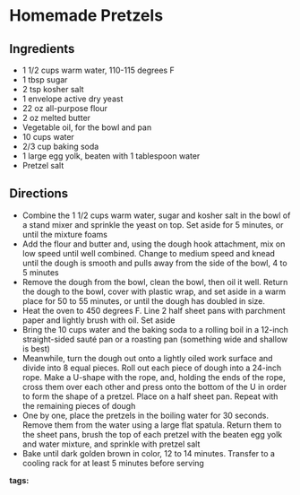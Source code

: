 # Homemade Pretzels

## Ingredients

* 1 1/2 cups warm water, 110-115 degrees F
* 1 tbsp sugar
* 2 tsp kosher salt
* 1 envelope active dry yeast
* 22 oz all-purpose flour
* 2 oz melted butter
* Vegetable oil, for the bowl and pan
* 10 cups water
* 2/3 cup baking soda
* 1 large egg yolk, beaten with 1 tablespoon water
* Pretzel salt

## Directions

* Combine the 1 1/2 cups warm water, sugar and kosher salt in the bowl of a stand mixer and sprinkle the yeast on top. Set aside for 5 minutes, or until the mixture foams
* Add the flour and butter and, using the dough hook attachment, mix on low speed until well combined. Change to medium speed and knead until the dough is smooth and pulls away from the side of the bowl, 4 to 5 minutes
* Remove the dough from the bowl, clean the bowl, then oil it well. Return the dough to the bowl, cover with plastic wrap, and set aside in a warm place for 50 to 55 minutes, or until the dough has doubled in size.
* Heat the oven to 450 degrees F. Line 2 half sheet pans with parchment paper and lightly brush with oil. Set aside
* Bring the 10 cups water and the baking soda to a rolling boil in a 12-inch straight-sided sauté pan or a roasting pan (something wide and shallow is best)
* Meanwhile, turn the dough out onto a lightly oiled work surface and divide into 8 equal pieces. Roll out each piece of dough into a 24-inch rope. Make a U-shape with the rope, and, holding the ends of the rope, cross them over each other and press onto the bottom of the U in order to form the shape of a pretzel. Place on a half sheet pan. Repeat with the remaining pieces of dough
* One by one, place the pretzels in the boiling water for 30 seconds. Remove them from the water using a large flat spatula. Return them to the sheet pans, brush the top of each pretzel with the beaten egg yolk and water mixture, and sprinkle with pretzel salt
* Bake until dark golden brown in color, 12 to 14 minutes. Transfer to a cooling rack for at least 5 minutes before serving

__tags:__ 
